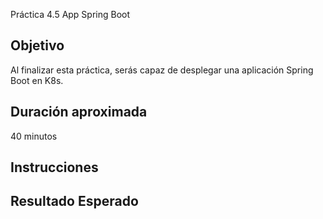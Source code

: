 Práctica 4.5 App Spring Boot

## Objetivo
Al finalizar esta práctica, serás capaz de desplegar una aplicación Spring Boot en K8s.



## Duración aproximada
40 minutos

## Instrucciones

## Resultado Esperado